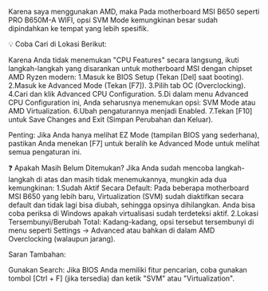 Karena saya menggunakan AMD, maka Pada motherboard MSI B650 seperti PRO B650M-A WIFI, opsi SVM Mode kemungkinan besar sudah dipindahkan ke tempat yang lebih spesifik.

💡 Coba Cari di Lokasi Berikut:

Karena Anda tidak menemukan "CPU Features" secara langsung, ikuti langkah-langkah yang disarankan untuk motherboard MSI dengan chipset AMD Ryzen modern:
1.Masuk ke BIOS Setup (Tekan [Del] saat booting).
2.Masuk ke Advanced Mode (Tekan [F7]).
3.Pilih tab OC (Overclocking).
4.Cari dan klik Advanced CPU Configuration.
5.Di dalam menu Advanced CPU Configuration ini, Anda seharusnya menemukan opsi:
SVM Mode atau
AMD Virtualization.
6.Ubah pengaturannya menjadi Enabled.
7.Tekan [F10] untuk Save Changes and Exit (Simpan Perubahan dan Keluar).

Penting: Jika Anda hanya melihat EZ Mode (tampilan BIOS yang sederhana), pastikan Anda menekan [F7] untuk beralih ke Advanced Mode untuk melihat semua pengaturan ini.

❓ Apakah Masih Belum Ditemukan?
Jika Anda sudah mencoba langkah-langkah di atas dan masih tidak menemukannya, mungkin ada dua kemungkinan:
1.Sudah Aktif Secara Default: Pada beberapa motherboard MSI B650 yang lebih baru, Virtualization (SVM) sudah diaktifkan secara default dan tidak lagi bisa diubah, sehingga opsinya dihilangkan. Anda bisa coba periksa di Windows apakah virtualisasi sudah terdeteksi aktif.
2.Lokasi Tersembunyi/Berubah Total: Kadang-kadang, opsi tersebut tersembunyi di menu seperti Settings -> Advanced atau bahkan di dalam AMD Overclocking (walaupun jarang).

Saran Tambahan:

Gunakan Search: Jika BIOS Anda memiliki fitur pencarian, coba gunakan tombol [Ctrl + F] (jika tersedia) dan ketik "SVM" atau "Virtualization".
